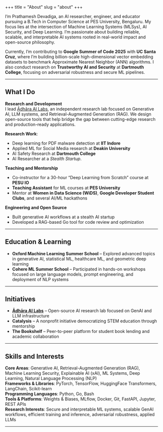 +++
title = "About"
slug = "about"
+++


I’m Prathamesh Devadiga, an AI researcher, engineer, and educator pursuing a B.Tech in Computer Science at PES University, Bengaluru. My focus lies at the intersection of Machine Learning Systems (MLSys), AI Security, and Deep Learning. I’m passionate about building reliable, scalable, and interpretable AI systems rooted in real-world impact and open-source philosophy.

Currently, I’m contributing to **Google Summer of Code 2025** with **UC Santa Cruz**, where I’m building billion-scale high-dimensional vector embedding datasets to benchmark Approximate Nearest Neighbor (ANN) algorithms. I also conduct research on **Trustworthy AI and Security** at **Dartmouth College**, focusing on adversarial robustness and secure ML pipelines.

---

## What I Do

**Research and Development**  
I lead [Ādhāra AI Labs](https://aadhara-ai-labs.vercel.app/), an independent research lab focused on Generative AI, LLM systems, and Retrieval-Augmented Generation (RAG). We design open-source tools that help bridge the gap between cutting-edge research and production-ready applications.

**Research Work**:
- Deep learning for PDF malware detection at **IIT Indore**
- Applied ML for Social Media research at **Deakin University**
- AI Safety Research at **Dartmouth College** 
- AI Researcher at a *Stealth Startup*. 

**Teaching and Mentorship**  
- Co-instructor for a 30-hour “Deep Learning from Scratch” course at **PESU IO**  
- **Teaching Assistant** for ML courses at **PES University**  
- Mentor at **Women in Data Science (WiDS)**, **Google Developer Student Clubs**, and several AI/ML hackathons

**Engineering and Open Source**  
- Built generative AI workflows at a stealth AI startup  
- Developed a RAG-based Go tool for code review and optimization  

---

## Education & Learning

- **Oxford Machine Learning Summer School** – Explored advanced topics in generative AI, statistical ML, healthcare ML, and geometric deep learning  
- **Cohere ML Summer School** – Participated in hands-on workshops focused on large language models, prompt engineering, and deployment of NLP systems

---

## Initiatives

- **[Ādhāra AI Labs](https://aadhara-ai-labs.vercel.app/)** – Open-source AI research lab focused on GenAI and LLM infrastructure  
- **Catalysis** – A nonprofit initiative democratizing STEM education through mentorship  
- **The Bookshelf** – Peer-to-peer platform for student book lending and academic collaboration

---

## Skills and Interests

**Core Areas**: Generative AI, Retrieval-Augmented Generation (RAG), Machine Learning Security, Explainable AI (xAI), ML Systems, Deep Learning, Natural Language Processing (NLP)  
**Frameworks & Libraries**: PyTorch, TensorFlow, HuggingFace Transformers, LangChain, Scikit-learn  
**Programming Languages**: Python, Go, Bash  
**Tools & Platforms**: Weights & Biases, MLflow, Docker, Git, FastAPI, Jupyter, REST APIs  
**Research Interests**: Secure and interpretable ML systems, scalable GenAI workflows, efficient training and inference, adversarial robustness, applied LLMs

---

